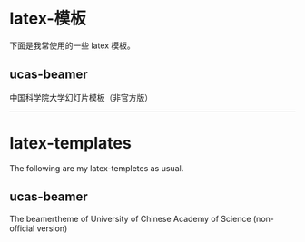 # latex-模板

下面是我常使用的一些 latex 模板。

##  ucas-beamer

中国科学院大学幻灯片模板（非官方版）

-----------------------------------------------------------------

# latex-templates

The following are my latex-templetes as usual.

## ucas-beamer

The beamertheme of University of Chinese Academy of Science (non-official version)